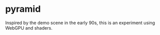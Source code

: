 # pyramid

Inspired by the demo scene in the early 90s, this is an experiment using WebGPU and shaders.
